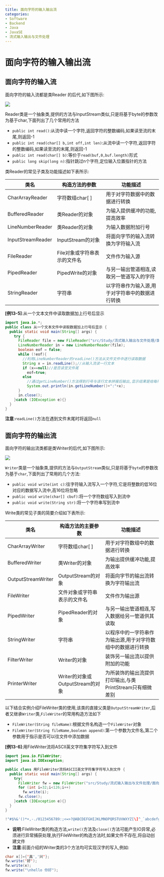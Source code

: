 ```yaml
---
title: 面向字符的输入输出流
categories:
- Software
- Backend
- Java
- JavaSE
- 流式输入输出与文件处理
---
```

# 面向字符的输入输出流

## 面向字符的输入流

面向字符的输入流都是类Reader 的后代,如下图所示:

![](https://www.plantuml.com/plantuml/svg/XPBRIiD048RlynGhNXHwaQHfYr6Az811eKffzG6soJHPkeSmkqkfuhkxtPOcLjHSBCm_iz_yCzcnDXIDOB8Gj0uwv8h9dDi2YAb0G5XRmTjgPKojxw88wIuicQdisch0N4a3qeIv4j7ShYegUqa_JTCeOnnq9AWsWD62KsdUdkTH2ptIPi_XFf3AmJy2uhu5BGecIzABVVXCiMIIf3wOqdnRehAoc2ckaEmgPi1d7XMoTsU3yWbdfHJE3idT0UZJo-CTb82aD_JId4auKgxZMJfuoBpgp1Tgv_i7dm4gPLuQQz-yd7qcFknuuEem3ad3-B95blLl1l4_GxHTfgvzm85kVklVXizkis7o0v74bmjrI8geTYTUs_FWZwKSrDUAvLi9MfCaF816qUdNTSaIQE7stEsIMKLnWaZtZJIrcmqW56Ubwt4lLgm1cx85grirv4dMrgmC0XMjYuVdrDIuj1khYLtMj92EQNMrTii-IMDmZ_puqBy0)

Reader类是一个抽象类,提供的方法与InputStream类似,只是将基于byte的参数改为基于char,下面列出了几个常用的方法

- `public int read()`:从流中读一个字符,返回字符的整数编码,如果读至流的末尾,则返回-1
- `public int read(char[] b,int off,int len)`:从流中读一个字符,返回字符的整数编码,如果读至流的末尾,则返回-1
- `public int read(char[] b)`:等价于`read(buf,0,buf.length)`形式
- `public long skip(long n)`:指针跳过n个字符,定位输入位置指针的方法

类Reader的常见子类及功能描述如下表所示:

| 类名              | 构造方法的参数               | 功能描述                                        |
| ----------------- | ---------------------------- | ----------------------------------------------- |
| CharArrayReader   | 字符数组char[ ]              | 用于对字符数据中的数据进行转换                  |
| BufferedReader    | 类Reader的对象               | 为输入提供缓冲的功能,提高效率                   |
| LineNumberReader  | 类Reader的对象               | 为输入数据附加行号                              |
| InputStreamReader | InputStream的对象            | 将面向字节的输入流转换为字符输入流              |
| FileReader        | File对象或字符串表示的文件名 | 文件作为输入源                                  |
| PipedReader       | PipedWrite的对象             | 与另一输出管道相连,读取另一管道写入的字符       |
| StringReader      | 字符串                       | 以字符串作为输入源,用于对字符串中的数据进行转换 |

**[例13-5]**:从一个文本文件中读取数据加上行号后显示

```java
import java.io.*;
public class 从一个文本文件中读取数据加上行号后显示 {
  public static void main(String[] args) {
    try {
      FileReader file = new FileReader("src/Study/流式输入输出与文件处理/面向字符的输入输出流/面向字符的输入流/test");
      LineNumberReader in = new LineNumberReader(file);
      boolean eof = false;
      while (!eof){
        //利用LineNumberReader的readLine()方法从文件文件中逐行读取数据
        String x = in.readLine();//从输入流读一行文本
        if (x==null)//是否读至文件尾
          eof=true;
        else
          //通过getLineNumber()方法得到行号与该行文本拼接后输出,显示结果是给每行加上了行号
          System.out.println(in.getLineNumber()+":"+x);
      }
      in.close();
    }catch (IOException e){}
  }
}
```

**注意**:`readLine()`方法在遇到文件末尾时将返回`null`

## 面向字符的输出流

面向字符的输出流类都是类Writer的后代,如下图所示:

![](https://www.plantuml.com/plantuml/svg/XLB1JeD04Btp5Miyc700Ycr4qnYLI3nKRQp6ymfJsBZiac4sH8t_xh9j2jQe70ZllUNDczcvQ8aZrK8LDM-y8tOWL2vD0Omgg25eJ2t7R4NKj6TXYBmBIa6LUJ4jOAuLWQ8WrtMuCAkAgqbyd2H9c0a9RLZpbW33fUIAdcuNuSXwtjARX7DFQMl-uJ7xB7bH25MoIUJWBSTIA9OuSCNprnArKKMgfKRMLOB0AJSQnRkDmUMb5AMgRHoMsnUWanys_w02P9EPenP2mSRbC4gJwNNcM1k-q9shxtrwg3NT3T6-PTdbZ1qySeQhlXsM1D5-YImxFfb6_pGnJfdOyfu4llwj_jWyFSrcyG-BEDeVgBNaYBhR-eqpJ_yOIiy-LY9_LT2sB0vwetculJgVFQFev-pxBAquNYBoju6wCkir81G3inJD6DuRQWoj287NEzPd_UeCXwniMnYmLUtNoDFAj8KNO9Tviz1V)

`Writer`类是一个抽象类,提供的方法与`OutputStream`类似,只是将基于`byte`的参数改为基于`char`,下面列出了常用的几个方法:

- `public void write(int c)`:往字符输入流写入一个字符,它是将整数的低16位对应的数据写入流中,高16位将忽略
- `public void write(char[] cbuf)`:将一个字符数组写入到流中
- `public void write(String str)`:将一个字符串写到流中

Write类的常见子类的简要介绍如下表所示:

| 类名               | 构造方法的主要参数               | 功能描述                                                    |
| ------------------ | -------------------------------- | ----------------------------------------------------------- |
| CharArrayWriter    | 字符数组char[ ]                  | 用于对字符数组中的数据进行转换                              |
| BufferedWriter     | 类Writer的对象                   | 为输出提供缓冲功能,提高效率                                 |
| OutputStreamWriter | OutputStream的对象               | 将面向字节的输出流转换为字符输出流                          |
| FileWriter         | 文件对象或字符串表示的文件名     | 文件作为输出源                                              |
| PipedWriter        | PipedReader的对象                | 与另一输出管道相连,写入数据给另一管道供其读取               |
| StringWriter       | 字符串                           | 以程序中的一字符串作为输出源,用于对字符数组中的数据进行转换 |
| FilterWriter       | Writer的对象                     | 装饰另一输出流以提供附加的功能                              |
| PrinterWriter      | Writer的对象或OutputStream的对象 | 为所装饰的输出流提供打印输出,与类PrintStream只有细微差别    |

以下结合实例介绍FileWriter类的使用,该类的直接父类是`OutputStreamWriter`,后者又继承`Writer`类,`FileWriter`的常用构造方法如下

- `FileWriter(String fileName)`:根据文件名构造一个`FileWriter`对象
- `FileWriter(String fileName,boolean append)`:第一个参数为文件名,第二个参数用于指示是否可以往文件中添加数据

**[例13-6]**:用FileWriter流将ASCII英文字符集字符写入到文件

```java
import java.io.FileWriter;
import java.io.IOException;

public class 用FileWriter流将ASCII英文字符集字符写入到文件 {
  public static void main(String[] args) {
    try{
      FileWriter fw = new FileWriter("src/Study/流式输入输出与文件处理/面向字符的输入输出流/面向字符的输出流/charset.txt");
      for (int i=32;i<126;i++)
        fw.write(i);
      fw.close();
    }catch (IOException e){}
  }
}

!"#$%&'()*+,-./0123456789:;<=>?@ABCDEFGHIJKLMNOPQRSTUVWXYZ[\]^_`abcdefghijklmnopqrstuvwxyz{|}
```

- **说明**:FileWriter类的构造方法,`write()`方法及`close()`方法可能产生IO异常,必须进行异常捕获处理,执行FileWriter的构造方法时,如果文件不存在,将自动创建文件
- **注意**:前面介绍的Writer类的3个方法均可实现汉字的写入,例如:

```java
char x[]={'高','兴'};
fw.write('好');
fw.write(x);
fw.write("\nhello 你好");
```